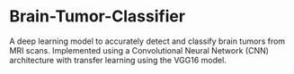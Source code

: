 # Brain-Tumor-Classifier
A deep learning model to accurately detect and classify brain tumors from MRI scans. Implemented using a Convolutional Neural Network (CNN) architecture with transfer learning using the VGG16 model.
